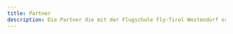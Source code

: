 ```yaml
---
title: Partner
description: Die Partner die mit der Flugschule Fly-Tirol Westendorf schon lange zusammenarbeitet.
---
```


<div class="card--grid grid-gap-1 md:max-w-90 mx-auto py-4 md:py-12">
  <ContentPartnerCard type="Tourismusverband" title="Kitzbüheler Alpen" sub-title="Infobüro Westendorf" address="Schulgasse 2, 6363 Westendorf" phone="0043 57507 2300" mail="westendorf@kitzbuehel-alpen.com" website="https://kitzbueheler-alpen.com/" />
  <ContentPartnerCard type="Unterkunft" title="Haus Chorblick" address="Bergliftstrasse 23, 6363 Westendorf" phone="0043 664 6204582" mail="haus.chorblick@gmail.com" website="http://www.chorblick.at" />
  <ContentPartnerCard type="Unterkunft" title="Appartement Morgensonne" sub-title="Gerhard Brunner" address="Straßhäusl 85, 6363 Westendorf" phone="0043 664 5423007" mail="appartementmorgensonne@gmx.at" />
</div>
